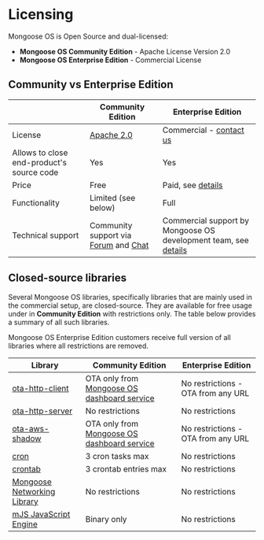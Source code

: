 # Licensing

Mongoose OS is Open Source and dual-licensed:

- **Mongoose OS Community Edition** - Apache License Version 2.0
- **Mongoose OS Enterprise Edition** - Commercial License


## Community vs Enterprise Edition

|     &nbsp;    |  Community Edition |  Enterprise Edition  |
| ------------- | ------------------ | -------------------- |
| License | [Apache 2.0](https://www.apache.org/licenses/LICENSE-2.0) | Commercial - [contact us](/contact.html) |
| Allows to close end-product's source code  | Yes | Yes  |
| Price  | Free | Paid, see [details](/licensing.html) |
| Functionality  | Limited (see below) | Full |
| Technical support  | Community support via [Forum](https://forum.mongoose-os.com) and [Chat](https://gitter.im/cesanta/mongoose-os) | Commercial support by Mongoose OS development team, see [details](/support.html) |


## Closed-source libraries

Several Mongoose OS libraries, specifically libraries that are mainly
used in the commercial setup, are closed-source.
They are available for free usage under in **Community Edition** with
restrictions only. The table below provides a summary of all such libraries. 

Mongoose OS Enterprise Edition customers receive full version of
all libraries where all restrictions are removed.

|  Library  |   Community Edition | Enterprise Edition |
| --------- | ------------ | ---------------- |
| [ota-http-client](https://github.com/mongoose-os-libs/ota-http-client) | OTA only from [Mongoose OS dashboard service](https://mongoose-os.com/docs/mdash/intro.md) | No restrictions - OTA from any URL | 
| [ota-http-server](https://github.com/mongoose-os-libs/ota-http-server) | No restrictions | No restrictions | 
| [ota-aws-shadow](https://github.com/mongoose-os-libs/ota-aws-shadow) | OTA only from [Mongoose OS dashboard service](https://mongoose-os.com/docs/mdash/intro.md) | No restrictions - OTA from any URL | 
| [cron](https://github.com/mongoose-os-libs/cron) | 3 cron tasks max | No restrictions | 
| [crontab](https://github.com/mongoose-os-libs/crontab) | 3 crontab entries max | No restrictions | 
| [Mongoose Networking Library](https://github.com/cesanta/mongoose) | No restrictions | No restrictions |
|[mJS JavaScript Engine](https://github.com/cesanta/mjs)| Binary only | No restrictions |
